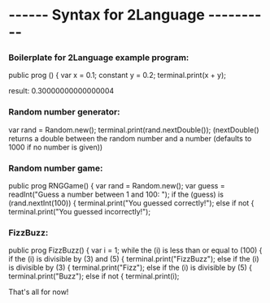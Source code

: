 # ------ Syntax for 2Language ----------

### Boilerplate for 2Language example program:

public prog <progname>() {
    var x = 0.1;
    constant y = 0.2;
    terminal.print(x + y);

result: 0.30000000000000004

### Random number generator:

var rand = Random.new();
terminal.print(rand.nextDouble()); (nextDouble() returns a double between the random number and a number (defaults to 1000 if no number is given))

### Random number game:

public prog RNGGame() {
    var rand = Random.new();
    var guess = readInt("Guess a number between 1 and 100: ");
    if the (guess) is (rand.nextInt(100)) {
        terminal.print("You guessed correctly!");
    else if not {
        terminal.print("You guessed incorrectly!");

### FizzBuzz:

public prog FizzBuzz() {
    var i = 1;
    while the (i) is less than or equal to (100) {
        if the (i) is divisible by (3) and (5) {
            terminal.print("FizzBuzz");
        else if the (i) is divisible by (3) {
            terminal.print("Fizz");
        else if the (i) is divisible by (5) {
            terminal.print("Buzz");
        else if not {
            terminal.print(i);


That's all for now!